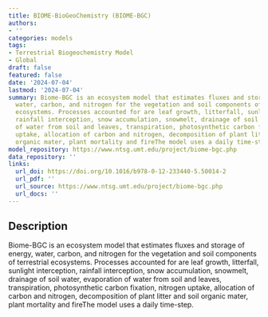 ```yaml
---
title: BIOME-BioGeoChemistry (BIOME-BGC)
authors:
- ''
categories: models
tags:
- Terrestrial Biogeochemistry Model
- Global
draft: false
featured: false
date: '2024-07-04'
lastmod: '2024-07-04'
summary: Biome-BGC is an ecosystem model that estimates fluxes and storage of energy,
  water, carbon, and nitrogen for the vegetation and soil components of terrestrial
  ecosystems. Processes accounted for are leaf growth, litterfall, sunlight interception,
  rainfall interception, snow accumulation, snowmelt, drainage of soil water, evaporation
  of water from soil and leaves, transpiration, photosynthetic carbon fixation, nitrogen
  uptake, allocation of carbon and nitrogen, decomposition of plant litter and soil
  organic mater, plant mortality and fireThe model uses a daily time-step.
model_repository: https://www.ntsg.umt.edu/project/biome-bgc.php
data_repository: ''
links:
  url_doi: https://doi.org/10.1016/b978-0-12-233440-5.50014-2
  url_pdf: ''
  url_source: https://www.ntsg.umt.edu/project/biome-bgc.php
  url_docs: ''
---
```


## Description

Biome-BGC is an ecosystem model that estimates fluxes and storage of energy, water, carbon, and nitrogen for the vegetation and soil components of terrestrial ecosystems. Processes accounted for are leaf growth, litterfall, sunlight interception, rainfall interception, snow accumulation, snowmelt, drainage of soil water, evaporation of water from soil and leaves, transpiration, photosynthetic carbon fixation, nitrogen uptake, allocation of carbon and nitrogen, decomposition of plant litter and soil organic mater, plant mortality and fireThe model uses a daily time-step.

